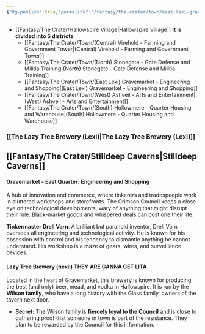```yaml
---
{"dg-publish":true,"permalink":"/fantasy/the-crater/town/east-lexi-gravemarket-engineering-and-shopping/","tags":["#lexi"]}
---
```


- [[Fantasy/The Crater/Hallowspire Village\|Hallowspire Village]]
**It is divided into 5 districts**
    - [[Fantasy/The Crater/Town/(Central) Virehold - Farming and Government Tower\|(Central) Virehold - Farming and Government Tower]] 
    - [[Fantasy/The Crater/Town/(North) Stonegate - Gate Defense and Militia Training\|(North) Stonegate - Gate Defense and Militia Training]]
    - [[Fantasy/The Crater/Town/(East Lexi) Gravemarket - Engineering and Shopping\|(East Lexi) Gravemarket - Engineering and Shopping]]
    - [[Fantasy/The Crater/Town/(West) Ashveil - Arts and Entertainment\|(West) Ashveil - Arts and Entertainment]] 
    - [[Fantasy/The Crater/Town/(South) Hollowmere - Quarter Housing and Warehouse\|(South) Hollowmere - Quarter Housing and Warehouse]]

### [[The Lazy Tree Brewery (Lexi)\|The Lazy Tree Brewery (Lexi)]]
## [[Fantasy/The Crater/Stilldeep Caverns\|Stilldeep Caverns]]
#### Gravemarket - East Quarter: Engineering and Shopping

A hub of innovation and commerce, where tinkerers and tradespeople work in cluttered workshops and storefronts. The Crimson Council keeps a close eye on technological developments, wary of anything that might disrupt their rule. Black-market goods and whispered deals can cost one their life.

**Tinkermaster Drell Varn**: A brilliant but paranoid inventor, Drell Varn oversees all engineering and technological activity. He is known for his obsession with control and his tendency to dismantle anything he cannot understand. His workshop is a maze of gears, wires, and surveillance devices.


#### **Lazy Tree Brewery (hexii)** THEY ARE GANNA GET LITA

Located in the heart of Gravemarket, this brewery is known for producing the best (and only) beer, mead, and vodka in Hallowspire. It is run by the **Wilson family**, who have a long history with the Glass family, owners of the tavern next door.

- **Secret:** The Wilson family is **fiercely loyal to the Council** and is close to gathering proof that someone in town is part of the resistance. They plan to be rewarded by the Council for this information.